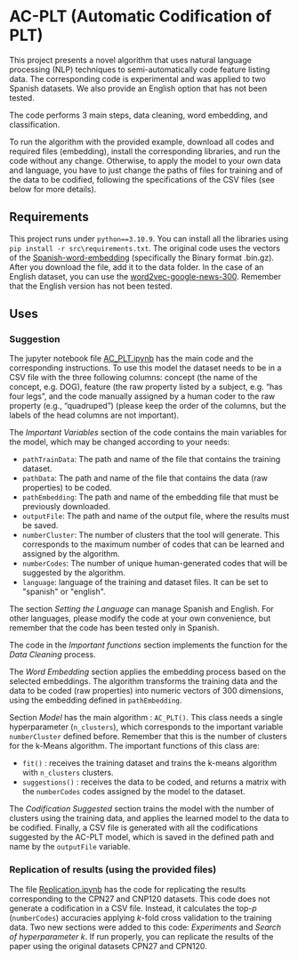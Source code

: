 # AC-PLT (Automatic Codification of PLT)

This project presents a novel algorithm that uses natural language processing (NLP) techniques to semi-automatically code feature listing data. The corresponding code is experimental and was applied to two Spanish datasets. We also provide an English option that has not been tested.

The code performs 3 main steps, data cleaning, word embedding, and classification.

To run the algorithm with the provided example, download all codes and required files (embedding), install the corresponding libraries, and run the code without any change. Otherwise, to apply the model to your own data and language, you have to just change the paths of files for training and of the data to be codified, following the specifications of the CSV files (see below for more details).

## Requirements

This project runs under ``python==3.10.9``. You can install all the libraries using ``pip install -r src\requirements.txt``. The original code uses the vectors of the [Spanish-word-embedding](https://github.com/dccuchile/spanish-word-embeddings#word2vec-embeddings-from-sbwc) (specifically the Binary format .bin.gz). After you download the file, add it to the data folder. In the case of an English dataset, you can use the [word2vec-google-news-300](https://huggingface.co/fse/word2vec-google-news-300/tree/main). Remember that the English version has not been tested.

## Uses

### Suggestion 
The jupyter notebook file [AC_PLT.ipynb](/src/AC_PLT.ipynb) has the main code and the corresponding instructions. To use this model the dataset needs to be in a CSV file with the three following columns: concept (the name of the concept, e.g. DOG), feature (the raw property listed by a subject, e.g. “has four legs”, and the code manually assigned by a human coder to the raw property (e.g., “quadruped”) (please keep the order of the columns, but the labels of the head columns are not important). 

The *Important Variables* section of the code contains the main variables for the model, which may be changed according to your needs:
- `pathTrainData`: The path and name of the file that contains the training dataset.
- `pathData`: The path and name of the file that contains the data (raw properties) to be coded.
- `pathEmbedding`: The path and name of the embedding file that must be previously downloaded.
- `outputFile`: The path and name of the output file, where the results must be saved.
- `numberCluster`: The number of clusters that the tool will generate. This corresponds to the maximum number of codes that can be learned and assigned by the algorithm.
- `numberCodes`: The number of unique human-generated codes that will be suggested by the algorithm.
- `language`: language of the training and dataset files. It can be set to "spanish" or "english".

The section *Setting the Language* can manage Spanish and English. For other languages, please modify the code at your own convenience, but remember that the code has been tested only in Spanish.

The code in the *Important functions* section implements the function for the *Data Cleaning* process. 

The *Word Embedding* section applies the embedding process based on the selected embeddings. The algorithm transforms the training data and the data to be coded (raw properties) into numeric vectors of 300 dimensions, using the embedding defined in `pathEmbedding`.

Section *Model* has the main algorithm : `AC_PLT()`. This class needs a single hyperparameter (`n_clusters`), which corresponds to the important variable `numberCluster` defined before. Remember that this is the number of clusters for the k-Means algorithm. The important functions of this class are:

-  `fit()` : receives the training dataset and trains the k-means algorithm with `n_clusters` clusters.
- `suggestions()` : receives the data to be coded, and returns a matrix with the `numberCodes` codes assigned by the model to the dataset. 

The *Codification Suggested* section trains the model with the number of clusters using the training data, and applies the learned model to the data to be codified. Finally, a CSV file is generated with all the codifications suggested by the AC-PLT model, which is saved in the defined path and name by the `outputFile` variable.

### Replication of results (using the provided files)

The file [Replication.ipynb](/src/Replication.ipynb) has the code for replicating the results corresponding to the CPN27 and CNP120 datasets. This code does not generate a codification in a CSV file. Instead, it calculates the top-*p* (`numberCodes`) accuracies applying _k_-fold cross validation to the training data. Two new sections were added to this code: *Experiments* and *Search of hyperparameter *k**. If run properly, you can replicate the results of the paper using the original datasets CPN27 and CPN120.
